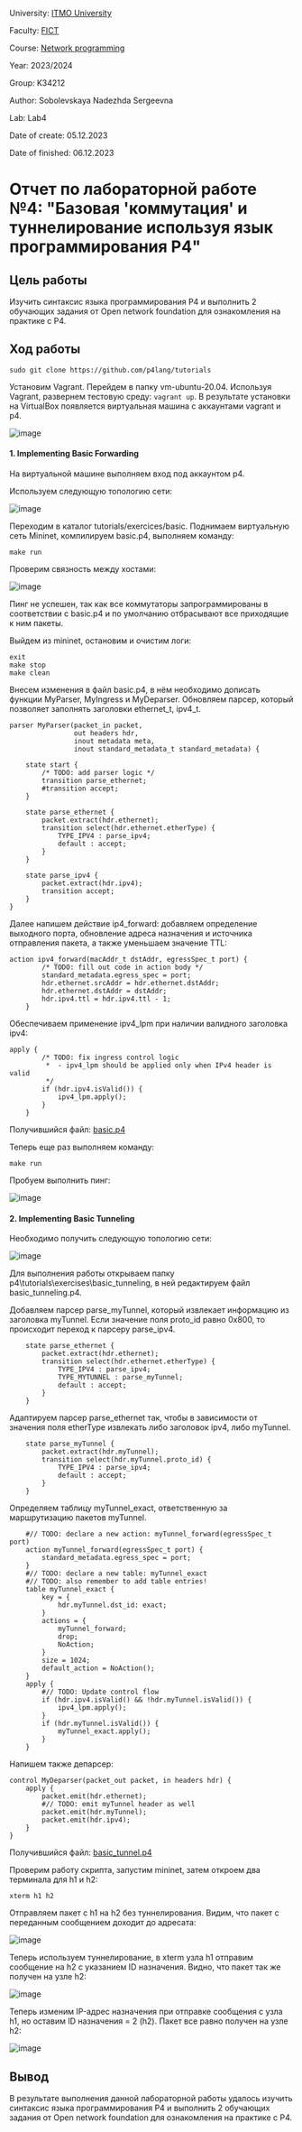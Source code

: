 University: [ITMO University](https://itmo.ru/ru/)

Faculty: [FICT](https://fict.itmo.ru)

Course: [Network programming](https://github.com/itmo-ict-faculty/network-programming)

Year: 2023/2024

Group: K34212

Author: Sobolevskaya Nadezhda Sergeevna

Lab: Lab4

Date of create: 05.12.2023

Date of finished: 06.12.2023

# Отчет по лабораторной работе №4: "Базовая 'коммутация' и туннелирование используя язык программирования P4"

## Цель работы

Изучить синтаксис языка программирования P4 и выполнить 2 обучающих задания от Open network foundation для ознакомления на практике с P4.

## Ход работы

```console
sudo git clone https://github.com/p4lang/tutorials
```
Установим Vagrant. Перейдем в папку vm-ubuntu-20.04. Используя Vagrant, развернем тестовую среду: ```vagrant up```. В результате установки на VirtualBox появляется виртуальная машина с аккаунтами vagrant и p4.

![image](./images/lab04_1.png)

#### 1. Implementing Basic Forwarding

На виртуальной машине выполняем вход под аккаунтом p4.

Используем следующую топологию сети:

![image](./images/pod-topo.png)

Переходим в каталог tutorials/exercices/basic. Поднимаем виртуальную сеть Mininet, компилируем basic.p4, выполняем команду:

```console
make run
```

Проверим связность между хостами:

![image](./images/lab04_2.png)

Пинг не успешен, так как все коммутаторы запрограммированы в соответствии с basic.p4 и по умолчанию отбрасывают все приходящие к ним пакеты.

Выйдем из mininet, остановим и очистим логи:
```console
exit
make stop
make clean
```

Внесем изменения в файл basic.p4, в нём необходимо дописать функции MyParser, MyIngress и MyDeparser.
Обновляем парсер, который позволяет заполнять заголовки ethernet_t, ipv4_t.

```console
parser MyParser(packet_in packet,
                out headers hdr,
                inout metadata meta,
                inout standard_metadata_t standard_metadata) {

    state start {
        /* TODO: add parser logic */
        transition parse_ethernet;
        #transition accept;
    }

    state parse_ethernet {
        packet.extract(hdr.ethernet);
        transition select(hdr.ethernet.etherType) {
            TYPE_IPV4 : parse_ipv4;
            default : accept;
        }
    }

    state parse_ipv4 {
        packet.extract(hdr.ipv4);
        transition accept;
    }
}
```

Далее напишем действие ip4_forward: добавляем определение выходного порта, обновление адреса назначения и источника отправления пакета, а также уменьшаем значение TTL:

```console
action ipv4_forward(macAddr_t dstAddr, egressSpec_t port) {
        /* TODO: fill out code in action body */
        standard_metadata.egress_spec = port;
        hdr.ethernet.srcAddr = hdr.ethernet.dstAddr;
        hdr.ethernet.dstAddr = dstAddr;
        hdr.ipv4.ttl = hdr.ipv4.ttl - 1;
    }
```

Обеспечиваем применение ipv4_lpm при наличии валидного заголовка ipv4:

```console
apply {
        /* TODO: fix ingress control logic
         *  - ipv4_lpm should be applied only when IPv4 header is valid
         */
        if (hdr.ipv4.isValid()) {
            ipv4_lpm.apply();
        }
    }
```

Получившийся файл: [basic.p4](basic.p4)

Теперь еще раз выполняем команду:
```console
make run
```

Пробуем выполнить пинг:

![image](./images/lab04_3.png)

#### 2. Implementing Basic Tunneling

Необходимо получить следующую топологию сети:

![image](./images/topo.png)

Для выполнения работы открываем папку p4\tutorials\exercises\basic_tunneling, в ней редактируем файл basic_tunneling.p4.

Добавляем парсер parse_myTunnel, который извлекает информацию из заголовка myTunnel. Если значение поля proto_id равно 0x800, то происходит переход к парсеру parse_ipv4.

```console
    state parse_ethernet {
        packet.extract(hdr.ethernet);
        transition select(hdr.ethernet.etherType) {
            TYPE_IPV4 : parse_ipv4;
            TYPE_MYTUNNEL : parse_myTunnel;
            default : accept;
        }
    }
```

Адаптируем парсер parse_ethernet так, чтобы в зависимости от значения поля etherType извлекать либо заголовок ipv4, либо myTunnel.

```console
    state parse_myTunnel {
        packet.extract(hdr.myTunnel);
        transition select(hdr.myTunnel.proto_id) {
            TYPE_IPV4 : parse_ipv4;
            default : accept;
        }
    }
```

Определяем таблицу myTunnel_exact, ответственную за маршрутизацию пакетов myTunnel.

```console
    #// TODO: declare a new action: myTunnel_forward(egressSpec_t port)
    action myTunnel_forward(egressSpec_t port) {
        standard_metadata.egress_spec = port;
    }
    #// TODO: declare a new table: myTunnel_exact
    #// TODO: also remember to add table entries!
    table myTunnel_exact {
        key = {
            hdr.myTunnel.dst_id: exact;
        }
        actions = {
            myTunnel_forward;
            drop;
            NoAction;
        }
        size = 1024;
        default_action = NoAction();
    }
    apply {
        #// TODO: Update control flow
        if (hdr.ipv4.isValid() && !hdr.myTunnel.isValid()) {
            ipv4_lpm.apply();
        }
        if (hdr.myTunnel.isValid()) {
            myTunnel_exact.apply();
        }
    }
```

Напишем также депарсер:

```console
control MyDeparser(packet_out packet, in headers hdr) {
    apply {
        packet.emit(hdr.ethernet);
        #// TODO: emit myTunnel header as well
        packet.emit(hdr.myTunnel);
        packet.emit(hdr.ipv4);
    }
}
```

Получившийся файл: [basic_tunnel.p4](basic_tunnel.p4)

Проверим работу скрипта, запустим mininet, затем откроем два терминала для h1 и h2:

```console
xterm h1 h2
```

Отправляем пакет с h1 на h2 без туннелирования. Видим, что пакет с переданным сообщением доходит до адресата:

![image](./images/lab04_4.png)

Теперь используем туннелирование, в xterm узла h1 отправим сообщение на h2 с указанием ID назначения.  Видно, что пакет так же получен на узле h2:

![image](./images/lab04_5.png)

Теперь изменим IP-адрес назначения при отправке сообщения с узла h1, но оставим ID назначения = 2 (h2). Пакет все равно получен на узле h2:

![image](./images/lab04_6.png)


## Вывод
В результате выполнения данной лабораторной работы удалось изучить синтаксис языка программирования P4 и выполнить 2 обучающих задания от Open network foundation для ознакомления на практике с P4.